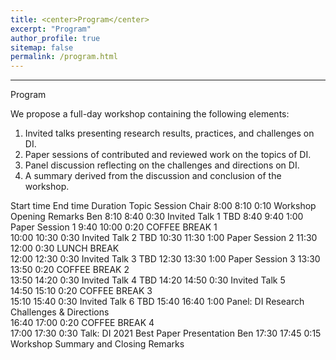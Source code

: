 ```yaml
---
title: <center>Program</center>
excerpt: "Program"
author_profile: true
sitemap: false
permalink: /program.html
---
```


------

Program

We propose a full-day workshop containing the following elements:
1.	Invited talks presenting research results, practices, and challenges on DI.
2.	Paper sessions of contributed and reviewed work on the topics of DI.
3.	Panel discussion reflecting on the challenges and directions on DI. 
4.	A summary derived from the discussion and conclusion of the workshop.

Start time	End time	Duration	Topic 	Session Chair
8:00	8:10	0:10	Workshop Opening Remarks	Ben
8:10	8:40	0:30	Invited Talk 1	TBD
8:40	9:40	1:00	Paper Session 1	
9:40	10:00	0:20	COFFEE BREAK 1	 
10:00	10:30	0:30	Invited Talk 2	TBD
10:30	11:30	1:00	Paper Session 2	
11:30	12:00	0:30	LUNCH BREAK	 
12:00	12:30	0:30	Invited Talk 3	TBD
12:30	13:30	1:00	Paper Session 3	
13:30	13:50	0:20	COFFEE BREAK 2	 
13:50	14:20	0:30	Invited Talk 4	TBD
14:20	14:50	0:30	Invited Talk 5	
14:50	15:10	0:20	COFFEE BREAK 3	 
15:10	15:40	0:30	Invited Talk 6	TBD
15:40	16:40	1:00	Panel: DI Research Challenges & Directions	
16:40	17:00	0:20	COFFEE BREAK 4	 
17:00	17:30	0:30	Talk: DI 2021 Best Paper Presentation	Ben
17:30	17:45	0:15	Workshop Summary and Closing Remarks	


